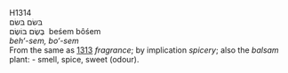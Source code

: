 <body>
  <p>H1314<br>  בּשׂם    בּשׂם  <br> בֶּשֶׂם  בּוֹשֶׂם  ‎  beśem  bôśem  <br><i>beh‘-sem,</i> <i>bo‘-sem </i><br>From the same as <a href="h1313.htm">1313</a>  <i>fragrance</i>; by implication <i>spicery</i>; also the <i>balsam</i> plant: - smell, spice, sweet (odour).<br></p>
 </body>